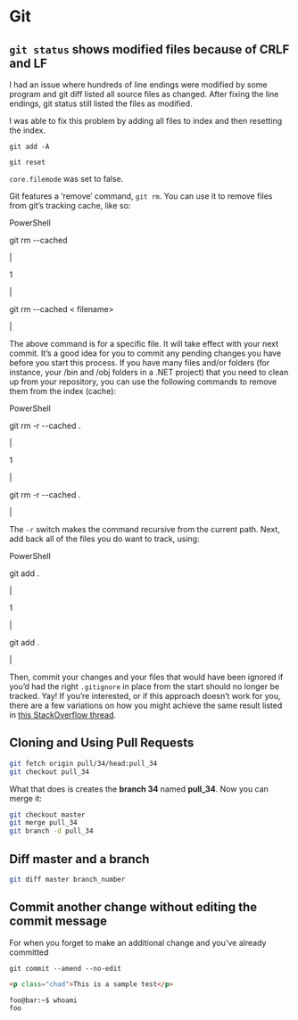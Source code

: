 # Git

## `git status` shows modified files because of CRLF and LF 

I had an issue where hundreds of line endings were modified by some program and git diff listed all source files as changed. After fixing the line endings, git status still listed the files as modified.

I was able to fix this problem by adding all files to index and then resetting the index.

```shell
git add -A

git reset
```

`core.filemode` was set to false.

Git features a ‘remove’ command, `git rm`. You can use it to remove files from git’s tracking cache, like so:

PowerShell

git rm \-\-cached <filename>

|

1

 |

git rm  \-\-cached  < filename\>

 |

The above command is for a specific file. It will take effect with your next commit. It’s a good idea for you to commit
any pending changes you have before you start this process. If you have many files and/or folders (for instance, your
/bin and /obj folders in a .NET project) that you need to clean up from your repository, you can use the following commands 
to remove them from the index (cache):

PowerShell

git rm \-r \-\-cached .

|

1

 |

git rm  \-r  \-\-cached .

 |

The `-r` switch makes the command recursive from the current path. Next, add back all of the files you do want to track, using:

PowerShell

git add .

|

1

 |

git add  .

 |

Then, commit your changes and your files that would have been ignored if you’d had the right `.gitignore` in place from 
the start should no longer be tracked. Yay! If you’re interested, or if this approach doesn’t work for you, there are a
few variations on how you might achieve the same result listed in 
[this StackOverflow thread](http://stackoverflow.com/questions/1274057/how-to-make-git-forget-about-a-file-that-was-tracked-but-is-now-in-gitignore).


## Cloning and Using Pull Requests

```bash
git fetch origin pull/34/head:pull_34
git checkout pull_34
```

What that does is creates the **branch 34** named **pull_34**. Now you can merge it:

```bash
git checkout master
git merge pull_34
git branch -d pull_34
```

## Diff master and a branch

```bash
git diff master branch_number
```

## Commit another change without editing the commit message

For when you forget to make an additional change and you've already committed 

```console
git commit --amend --no-edit
```

```html
<p class="chad">This is a sample test</p>
```

```bash
foo@bar:~$ whoami
foo
```
